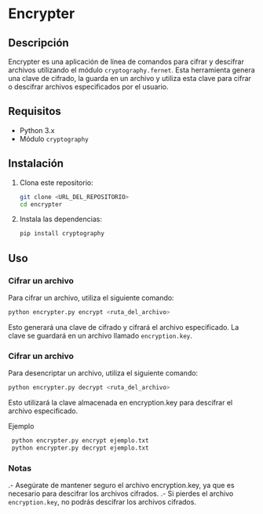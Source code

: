 # Encrypter

## Descripción
Encrypter es una aplicación de línea de comandos para cifrar y descifrar archivos utilizando el módulo `cryptography.fernet`. Esta herramienta genera una clave de cifrado, la guarda en un archivo y utiliza esta clave para cifrar o descifrar archivos especificados por el usuario.

## Requisitos
- Python 3.x
- Módulo `cryptography`

## Instalación
1. Clona este repositorio:
    ```sh
    git clone <URL_DEL_REPOSITORIO>
    cd encrypter
    ```

2. Instala las dependencias:
    ```sh
    pip install cryptography
    ```

## Uso
### Cifrar un archivo
Para cifrar un archivo, utiliza el siguiente comando:
```sh
python encrypter.py encrypt <ruta_del_archivo>
```
Esto generará una clave de cifrado y cifrará el archivo especificado. La clave se guardará en un archivo llamado `encryption.key`.

### Cifrar un archivo
Para desencriptar un archivo, utiliza el siguiente comando:
```sh
python encrypter.py decrypt <ruta_del_archivo>
```
Esto utilizará la clave almacenada en encryption.key para descifrar el archivo especificado.

Ejemplo
   ```sh
    python encrypter.py encrypt ejemplo.txt
    python encrypter.py decrypt ejemplo.txt

   ```
### Notas
.- Asegúrate de mantener seguro el archivo encryption.key, ya que es necesario para descifrar los archivos cifrados.
.- Si pierdes el archivo `encryption.key`, no podrás descifrar los archivos cifrados.
